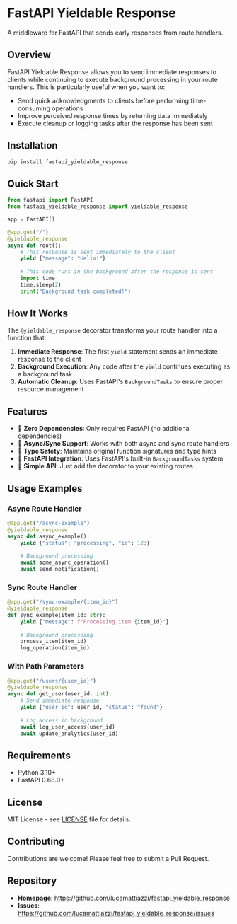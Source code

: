 # FastAPI Yieldable Response

A middleware for FastAPI that sends early responses from route handlers.

## Overview

FastAPI Yieldable Response allows you to send immediate responses to clients while continuing to execute background processing in your route handlers. This is particularly useful when you want to:

- Send quick acknowledgments to clients before performing time-consuming operations
- Improve perceived response times by returning data immediately
- Execute cleanup or logging tasks after the response has been sent

## Installation

```bash
pip install fastapi_yieldable_response
```

## Quick Start

```python
from fastapi import FastAPI
from fastapi_yieldable_response import yieldable_response

app = FastAPI()

@app.get("/")
@yieldable_response
async def root():
    # This response is sent immediately to the client
    yield {"message": "Hello!"}
    
    # This code runs in the background after the response is sent
    import time
    time.sleep(2)
    print("Background task completed!")
```

## How It Works

The `@yieldable_response` decorator transforms your route handler into a function that:

1. **Immediate Response**: The first `yield` statement sends an immediate response to the client
2. **Background Execution**: Any code after the `yield` continues executing as a background task
3. **Automatic Cleanup**: Uses FastAPI's `BackgroundTasks` to ensure proper resource management

## Features

-  **Zero Dependencies**: Only requires FastAPI (no additional dependencies)
-  **Async/Sync Support**: Works with both async and sync route handlers
-  **Type Safety**: Maintains original function signatures and type hints
-  **FastAPI Integration**: Uses FastAPI's built-in `BackgroundTasks` system
-  **Simple API**: Just add the decorator to your existing routes

## Usage Examples

### Async Route Handler

```python
@app.get("/async-example")
@yieldable_response
async def async_example():
    yield {"status": "processing", "id": 123}
    
    # Background processing
    await some_async_operation()
    await send_notification()
```

### Sync Route Handler

```python
@app.get("/sync-example/{item_id}")
@yieldable_response
def sync_example(item_id: str):
    yield {"message": f"Processing item {item_id}"}
    
    # Background processing
    process_item(item_id)
    log_operation(item_id)
```

### With Path Parameters

```python
@app.get("/users/{user_id}")
@yieldable_response
async def get_user(user_id: int):
    # Send immediate response
    yield {"user_id": user_id, "status": "found"}
    
    # Log access in background
    await log_user_access(user_id)
    await update_analytics(user_id)
```

## Requirements

- Python 3.10+
- FastAPI 0.68.0+

## License

MIT License - see [LICENSE](LICENSE) file for details.

## Contributing

Contributions are welcome! Please feel free to submit a Pull Request.

## Repository

- **Homepage**: <https://github.com/lucamattiazzi/fastapi_yieldable_response>
- **Issues**: <https://github.com/lucamattiazzi/fastapi_yieldable_response/issues>
